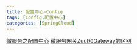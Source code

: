 ```yaml
---
title: 配置中心-Config
tags: [Config,配置中心]
categories: [SpringCloud]
---
```

[微服务之配置中心](https://www.jianshu.com/p/0f84f2c66cf5)
[微服务网关Zuul和Gateway的区别](https://blog.csdn.net/u010681191/article/details/99656413)